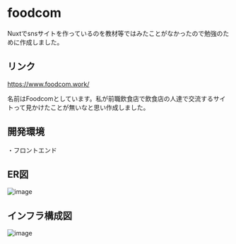 # foodcom
Nuxtでsnsサイトを作っているのを教材等ではみたことがなかったので勉強のために作成しました。

## リンク
https://www.foodcom.work/

名前はFoodcomとしています。私が前職飲食店で飲食店の人達で交流するサイトって見かけたことが無いなと思い作成しました。


## 開発環境
・フロントエンド
  

## ER図
![image](https://user-images.githubusercontent.com/76615633/135578066-63d255db-ecd2-471b-8c2d-22fae890fd4c.png)

## インフラ構成図

![image](https://user-images.githubusercontent.com/76615633/135578394-c10201d7-d9b8-4ba7-a203-cdafd8a631be.png)


